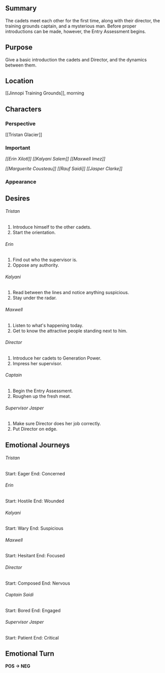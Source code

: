## Summary
The cadets meet each other for the first time, along with their director, the training grounds captain, and a mysterious man. Before proper introductions can be made, however, the Entry Assessment begins.
## Purpose
Give a basic introduction the cadets and Director, and the dynamics between them.
## Location
[[Jinnopi Training Grounds]], morning
## Characters 
### Perspective
[[Tristan Glacier]]
### Important
*[[Erin Xilotl]]*
*[[Kalyani Salem]]*
*[[Maxwell Imez]]*

*[[Marguerite Cousteau]]*
*[[Rauf Saidi]]*
*[[Jasper Clarke]]*
### Appearance
## Desires
###### Tristan
1. Introduce himself to the other cadets.
2. Start the orientation.
###### Erin
1. Find out who the supervisor is.
2. Oppose any authority.
###### Kalyani
1. Read between the lines and notice anything suspicious.
2. Stay under the radar.
###### Maxwell
1. Listen to what's happening today.
2. Get to know the attractive people standing next to him.
###### Director
1. Introduce her cadets to Generation Power.
2. Impress her supervisor.
###### Captain
1. Begin the Entry Assessment. 
2. Roughen up the fresh meat.
###### Supervisor Jasper
1. Make sure Director does her job correctly.
2. Put Director on edge.
## Emotional Journeys
###### Tristan
Start: Eager
End: Concerned
###### Erin
Start: Hostile
End: Wounded
###### Kalyani
Start: Wary
End: Suspicious
###### Maxwell
Start: Hesitant
End: Focused
###### Director
Start: Composed
End: Nervous
###### Captain Saidi
Start: Bored
End: Engaged
###### Supervisor Jasper
Start: Patient
End: Critical
## Emotional Turn
**POS -> NEG**
